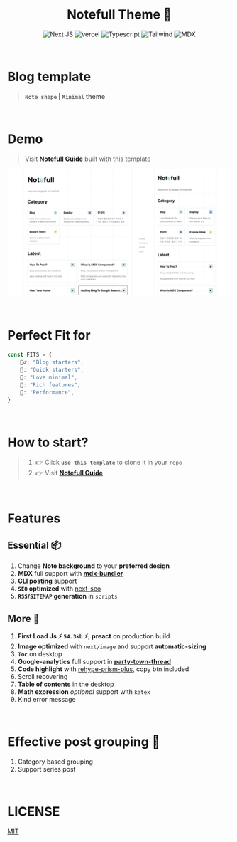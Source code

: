 <div align="center">

# Notefull Theme 📔

![Next JS](https://img.shields.io/badge/Next-black?style=flat-square&logo=next.js&logoColor=white)
![vercel](https://img.shields.io/badge/%20-vercel-%23000000?style=flat-square&logo=vercel&logoColor=white)
![Typescript](https://img.shields.io/badge/%20-Typescript-%23000000?style=flat-square&logo=typescript&logoColor=white)
![Tailwind](https://img.shields.io/badge/%20-Tailwind-%23000000?style=flat-square&logo=tailwindcss&logoColor=white)
![MDX](https://img.shields.io/badge/%20-MDX-%23000000?style=flat-square&logo=mdx&logoColor=white)

</div>

<br />

# Blog template

> **`Note shape` | `Minimal` theme**

<br />

# Demo

> Visit [**Notefull Guide**](https://notefull-guide.vercel.app) built with this template

![Notefull demo](./public/demo.png)

<br />

# Perfect Fit for

```ts
const FITS = {
    💁‍♂️: "Blog starters",
    💨: "Quick starters",
    🎨: "Love minimal",
    🍙: "Rich features",
    🚀: "Performance",
}
```

<br />

# How to start?

> 1.  👉 Click **`use this template`** to clone it in your `repo`
> 2.  👉 Visit [**Notefull Guide**](https://notefull-guide.vercel.app)

<br />

# Features

## Essential 📦

1. Change **Note background** to your **preferred design**
2. **MDX** full support with **[mdx-bundler](https://github.com/kentcdodds/mdx-bundler)**
3. **[CLI posting](https://github.com/danpacho/blog-post-generator)** support
4. **`SEO` optimized** with [next-seo](https://github.com/garmeeh/next-seo)
5. **`RSS`/`SITEMAP` generation** in `scripts`

## More 🚀

1. **First Load Js ⚡️ `54.3kb` ⚡️**, **preact** on production build
2. **Image optimized** with `next/image` and support **automatic-sizing**
3. **`Toc`** on desktop
4. **Google-analytics** full support in **[party-town-thread](https://github.com/BuilderIO/partytown#readme)**
5. **Code highlight** with [rehype-prism-plus](https://github.com/timlrx/rehype-prism-plus#readme), copy btn included
6. Scroll recovering
7. **Table of contents** in the desktop
8. **Math expression** _optional_ support with `katex`
9. Kind error message

<br />

# Effective post grouping 🍻

1. Category based grouping
2. Support series post

<br />

# LICENSE

[MIT](./LICENSE)
